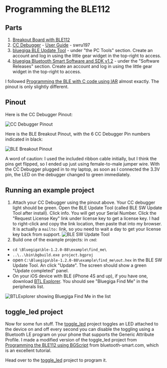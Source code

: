 # Programming the BLE112 #

## Parts ##
1.  [Breakout Board with BLE112](
http://store.hardwarebreakout.com/index.php?route=product/product&product_id=61)
2.  [CC Debugger](http://www.ti.com/tool/cc-debugger) - [User Guide](http://www.ti.com/lit/swru197) - swru197
3.  [bluegiga BLE Update Tool](http://www.bluegiga.com/en-US/products/bluetooth-4.0-modules/ble112-bluetooth--smart-module/documentation/) - under "the PC Tools" section.  Create an account and log in using the little gear widget in the top-right to access.
4.  [bluegiga Bluetooth Smart Software and SDK v1.2](http://www.bluegiga.com/en-US/products/bluetooth-4.0-modules/ble112-bluetooth--smart-module/documentation/) - under the "Software Releases" section.  Create an account and log in using the little gear widget in the top-right to access.

I followed [Programming the BLE with C code using IAR](http://blog.bluetooth-smart.com/2012/09/11/programming-the-ble112-with-c-code-using-iar/) almost exactly.  The pinout is only slightly different.

## Pinout ##
Here is the CC Debugger Pinout:

![CC Debugger Pinout](http://cl.ly/image/2B2s3R0V0Y0R/target-connector-pinout.png)

Here is the BLE Breakout Pinout, with the 6 CC Debugger Pin numbers indicated in black:

![BLE Breakout Pinout](http://cl.ly/image/1V0k2P0G1m3j/ble-breakout-pinout-cc-debugger.png)

A word of caution: I used the included ribbon cable initially, but I think the pins get flipped, so I ended up just using female-to-male jumper wire.  With the CC Debugger plugged in to my laptop, as soon as I connected the 3.3V pin, the LED on the debugger changed to green immediately.

## Running an example project ##
1.  Attach your CC Debugger using the pinout above.  Your CC debugger light should be green.  Open the BLE Update Tool (called BLE SW Update Tool after install).  Click info.  You will get your Serial Number.  Click the "Request License Key" link under license key to get a license key.  I had to right-click and copy the link location, then paste that into my browser.  It is actually a `mailto:` link, so you need to wait a day to get your license key back from support.
 ![BLE SW Update Tool](http://cl.ly/image/38393t310u41/BLESWUpdateTool.PNG)
2. Build one of the example projects: in `cmd`:
 * `cd \Bluegiga\ble-1.2.0-88\example\find_me\`
 * `..\..\bin\bgbuild.exe project.bgproj`
 * open `C:\Bluegiga\ble-1.2.0-88\example\find_me\out.hex` in the BLE SW Update Tool. An click "Update".  The screen should show a green "Update completed" panel.
 * On your iOS device with BLE (iPhone 4S and up), if you have one, download [BTL Explorer](https://itunes.apple.com/us/app/btlexplorer/id532751145?mt=8).  You should see "Bluegiga Find Me" in the peripherals list.

 ![BTLExplorer showing Bluegiga Find Me in the list](http://cl.ly/image/2R1z2c383u0G/BTLExplorer.PNG.jpg)


## toggle_led project ##

Now for some fun stuff.  The [toggle_led](/toggle_led) project toggles an LED attached to the device on and off every second you can disable the toggling using a Bluetooth LE program on your phone that supports the Generic Attribute Profile.  I made a modified version of the toggle_led project from [Programming the BLE112 using BGScript](http://blog.bluetooth-smart.com/2012/09/16/programming-the-ble112-using-bgscript/) from bluetooth-smart.com, which is an excellent tutorial.

Head over to the [toggle_led](/toggle_led) project to program it.
